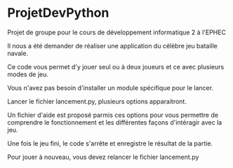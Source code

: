 # ProjetDevPython
Projet de groupe pour le cours de développement informatique 2 à l'EPHEC

Il nous a été demander de réaliser une application du célèbre jeu bataille navale.

Ce code vous permet d'y jouer seul ou à deux joueurs et ce avec plusieurs modes de jeu.

Vous n'avez pas besoin d'installer un module spécifique pour le lancer.

Lancer le fichier lancement.py, plusieurs options apparaitront.

Un fichier d'aide est proposé parmis ces options pour vous permettre de comprendre le fonctionnement et les différentes façons d'intéragir avec la jeu.

Une fois le jeu fini, le code s'arrête et enregistre le résultat de la partie.

Pour jouer à nouveau, vous devez relancer le fichier lancement.py
